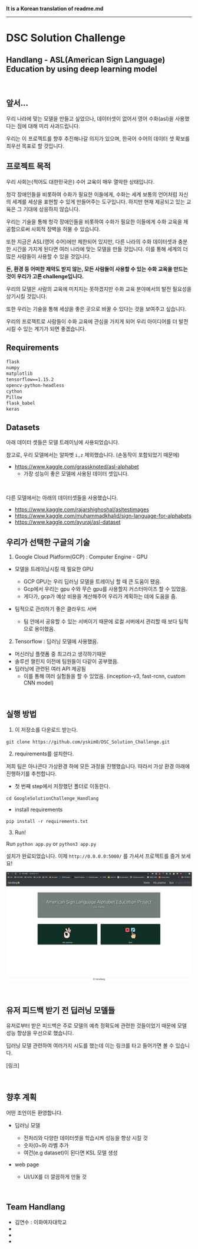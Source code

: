 **It is a Korean translation of readme.md**

-----
# DSC Solution Challenge

## Handlang - ASL(American Sign Language) Education by using deep learning model

<br>

## 앞서...

우리 나라에 맞는 모델을 만들고 싶었으나, 데이터셋이 없어서 영어 수화(asl)을 사용했다는 점에 대해 미리 사과드립니다.

우리는 이 프로젝트를 향후 추진해나갈 의지가 있으며, 한국어 수어의 데이터 셋 확보를 최우선 목표로 할 것입니다.

## 프로젝트 목적

우리 사회는(적어도 대한민국은) 수어 교육이 매우 열악한 상태입니다.

청각 장애인들을 비롯하여 수화가 필요한 이들에게, 수화는 세계 보통의 언어처럼 자신의 세계를 세상을 표현할 수 있게 만들어주는 도구입니다.
하지만 현재 제공되고 있는 교육은 그 기대에 상응하지 않습니다.


우리는 기술을 통해 청각 장애인들을 비롯하여 수화가 필요한 이들에게 수화 교육을 제공함으로써 사회적 장벽을 허물 수 있습니다.

또한 지금은 ASL(영어 수어)에만 제한되어 있지만, 다른 나라의 수화 데이터셋과 충분한 시간을 가지게 된다면 여러 나라에 맞는 모델을 만들 것입니다. 이를 통해 세계의 더 많은 사람들이 사용할 수 있을 것입니다. 

**돈, 환경 등 어떠한 제약도 받지 않는, 모든 사람들이 사용할 수 있는 수화 교육을 만드는 것이 우리가 고른 challenge입니다.**

우리의 모델은 사람의 교육에 미치지는 못하겠지만 수화 교육 분야에서의 발전 필요성을 상기시킬 것입니다.

또한 우리는 기술을 통해 세상을 좋은 곳으로 바꿀 수 있다는 것을 보여주고 싶습니다.

우리의 프로젝트로 사람들이 수화 교육에 관심을 가지게 되어 우리 아이디어를 더 발전시킬 수 있는 계기가 되면 좋겠습니다.


## Requirements

```
flask
numpy
matplotlib
tensorflow==1.15.2
opencv-python-headless
cython
Pillow
flask_babel
keras
```

## Datasets

아래 데이터 셋들은 모델 트레이닝에 사용되었습니다.

참고로, 우리 모델에서는 알파벳 `i,z` 제외했습니다. (손동작이 포함되었기 때문에)

- https://www.kaggle.com/grassknoted/asl-alphabet
    - 가장 성능이 좋은 모델에 사용된 데이터 셋입니다.

<br>

다른 모델에서는 아래의 데이터셋들을 사용했습니다.

- https://www.kaggle.com/rajarshighoshal/asltestimages
- https://www.kaggle.com/muhammadkhalid/sign-language-for-alphabets
- https://www.kaggle.com/ayuraj/asl-dataset

## 우리가 선택한 구글의 기술

1. Google Cloud Platform(GCP)
: Computer Engine - GPU

- 모델을 트레이닝시킬 때 필요한 GPU
    - GCP GPU는 우리 딥러닝 모델을 트레이닝 할 때 큰 도움이 됐음.
    - Gcp에서 우리는 gpu 수와 무슨 gpu를 사용할지 커스터마이즈 할 수 있었음.
    - 게다가, gcp가 예상 비용을 계산해주어 우리가 계획하는 데에 도움을 줌.

- 팀적으로 관리하기 좋은 클라우드 서버
    - 팀 안에서 공유할 수 있는 서버이기 때문에 로컬 서버에서 관리할 때 보다 팀적으로 용이했음.

2. Tensorflow
: 딥러닝 모델에 사용했음.

- 머신러닝 플랫폼 중 최고라고 생각하기때문
- 솔루션 챌린지 이전에 팀원들이 다같이 공부했음.
- 딥러닝에 관련된 여러 API 제공됨
    - 이를 통해 여러 실험들을 할 수 있었음. (inception-v3, fast-rcnn, custom CNN model)

<br>

## 실행 방법

1. 이 저장소를 다운로드 받는다.

`git clone https://github.com/yskim0/DSC_Solution_Challenge.git`

2. requirements를 설치한다.

저희 팀은 아나콘다 가상환경 하에 모든 과정을 진행했습니다. 따라서 가상 환경 아래에 진행하기를 추천합니다.

- 첫 번째 step에서 저장했던 폴더로 이동한다.

`cd GoogleSolutionChallenge_Handlang`

- install requirements

`pip install -r requirements.txt`

3. Run!

Run `python app.py` or `python3 app.py`

설치가 완료되었습니다.
이제 `http://0.0.0.0:5000/` 를 가셔서 프로젝트를 즐겨 보세요!

![homepage](/img/homepage.png)


<br>

## 유저 피드백 받기 전 딥러닝 모델들

유저로부터 받은 피드백은 주로 모델의 예측 정확도에 관련한 것들이었기 때문에 모델 성능 향상을 우선으로 했습니다.

딥러닝 모델 관련하여 여러가지 시도를 했는데 이는 링크를 타고 들어가면 볼 수 있습니다.

[링크]

<br>


## 향후 계획

어떤 조언이든 환영합니다.

- 딥러닝 모델 
    - 전처리와 다양한 데이터셋을 학습시켜 성능을 향상 시킬 것
    - 숫자(0~9) 라벨 추가
    - 여건(e.g dataset)이 된다면 KSL 모델 생성

- web page
    - UI/UX를 더 깔끔하게 만들 것


<br>

## Team Handlang

- 김연수 : 이화여자대학교
- 
- 
- 


